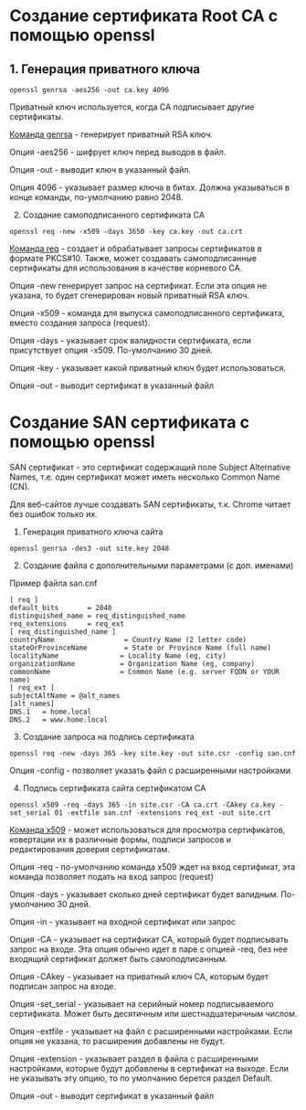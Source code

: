 # Создание сертификата Root CA с помощью openssl

## 1. Генерация приватного ключа
```
openssl genrsa -aes256 -out ca.key 4096
```
Приватный ключ используется, когда CA подписывает другие сертификаты.

[Команда genrsa](https://www.openssl.org/docs/manmaster/man1/genrsa.html) - генерирует приватный RSA ключ.

Опция -aes256 - шифрует ключ перед выводов в файл.

Опция -out - выводит ключ в указанный файл.

Опция 4096 - указывает размер ключа в битах. Должна указываться в конце команды, по-умолчанию равно 2048.

2. Создание самоподписанного сертификата CA
```
openssl req -new -x509 -days 3650 -key ca.key -out ca.crt
```

[Команда req](https://www.openssl.org/docs/manmaster/man1/req.html) - создает и обрабатывает запросы сертификатов в формате PKCS#10. Также, может создавать самоподписанные сертификаты для использования в качестве корневого CA.

Опция -new генерирует запрос на сертификат. Если эта опция не указана, то будет сгенерирован новый приватный RSA ключ.

Опция -x509 - команда для выпуска самоподписанного сертификата, вместо создания запроса (request). 

Опция -days - указывает срок валидности сертификата, если присутствует опция -x509. По-умолчанию 30 дней.

Опция -key - указывает какой приватный ключ будет использоваться.

Опция -out - выводит сертификат в указанный файл

# Создание SAN сертификата с помощью openssl

SAN сертификат - это сертификат содержащий поле Subject Alternative Names, т.е. один сертификат может иметь несколько Common Name (CN).

Для веб-сайтов лучше создавать SAN сертификаты, т.к. Chrome читает без ошибок только их.

1. Генерация приватного ключа сайта
```
openssl genrsa -des3 -out site.key 2048
```

2. Создание файла с дополнительными параметрами (с доп. именами)

Пример файла san.cnf
```
[ req ]
default_bits       = 2048
distinguished_name = req_distinguished_name
req_extensions     = req_ext
[ req_distinguished_name ]
countryName                 = Country Name (2 letter code)
stateOrProvinceName         = State or Province Name (full name)
localityName               = Locality Name (eg, city)
organizationName           = Organization Name (eg, company)
commonName                 = Common Name (e.g. server FQDN or YOUR name)
[ req_ext ]
subjectAltName = @alt_names
[alt_names]
DNS.1   = home.local
DNS.2   = www.home.local
```
3. Создание запроса на подпись сертификата
```
openssl req -new -days 365 -key site.key -out site.csr -config san.cnf
```

Опция -config - позволяет указать файл с расширенными настройками

4. Подпись сертификата сайта сертификатом CA
```
openssl x509 -req -days 365 -in site.csr -CA ca.crt -CAkey ca.key -set_serial 01 -extfile san.cnf -extensions req_ext -out site.crt
```

[Команда x509](https://www.openssl.org/docs/manmaster/man1/x509.html) - может использоваться для просмотра сертификатов, ковертации их в различные формы, подписи запросов и редактирования доверия сертификатам.

Опция -req - по-умолчанию команда x509 ждет на вход сертификат, эта команда позволяет подать на вход запрос (request)

Опция -days - указывает сколько дней сертификат будет валидным. По-умолчанию 30 дней.

Опция -in - указывает на входной сертификат или запрос

Опция -CA - указывает на сертификат CA, который будет подписывать запрос на входе. Эта опция обычно идет в паре с опцией -req, без нее входящий сертификат должет быть самоподписанным.

Опция -CAkey - указывает на приватный ключ CA, которым будет подписан запрос на входе.

Опция -set_serial - указывает на серийный номер подписываемого сертификата. Может быть десятичным или шестнадцатеричным числом.

Опция -extfile - указывает на файл с расширенными настройками. Если опция не указана, то расширения добавлены не будут.

Опция -extension - указывает раздел в файла с расширенными настройками, которые будут добавлены в сертификат на выходе. Если не указывать эту опцию, то по умолчанию берется раздел Default.

Опция -out - выводит сертификат в указанный файл